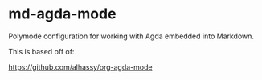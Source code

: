 # md-agda-mode

Polymode configuration for working with Agda embedded into Markdown.

This is based off of:

https://github.com/alhassy/org-agda-mode

